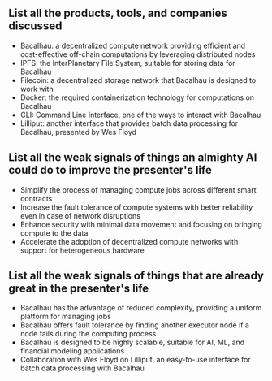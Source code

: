 ## List all the products, tools, and companies discussed

- Bacalhau: a decentralized compute network providing efficient and cost-effective off-chain computations by leveraging distributed nodes
- IPFS: the InterPlanetary File System, suitable for storing data for Bacalhau
- Filecoin: a decentralized storage network that Bacalhau is designed to work with
- Docker: the required containerization technology for computations on Bacalhau
- CLI: Command Line Interface, one of the ways to interact with Bacalhau
- Lilliput: another interface that provides batch data processing for Bacalhau, presented by Wes Floyd

## List all the weak signals of things an almighty AI could do to improve the presenter's life

- Simplify the process of managing compute jobs across different smart contracts
- Increase the fault tolerance of compute systems with better reliability even in case of network disruptions
- Enhance security with minimal data movement and focusing on bringing compute to the data
- Accelerate the adoption of decentralized compute networks with support for heterogeneous hardware

## List all the weak signals of things that are already great in the presenter's life

- Bacalhau has the advantage of reduced complexity, providing a uniform platform for managing jobs
- Bacalhau offers fault tolerance by finding another executor node if a node fails during the computing process
- Bacalhau is designed to be highly scalable, suitable for AI, ML, and financial modeling applications
- Collaboration with Wes Floyd on Lilliput, an easy-to-use interface for batch data processing with Bacalhau